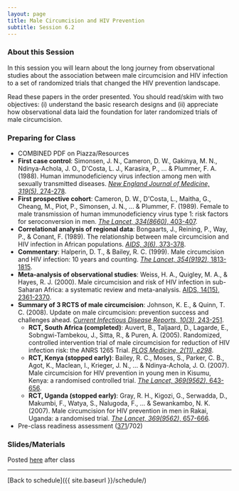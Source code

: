 ```yaml
---
layout: page
title: Male Circumcision and HIV Prevention
subtitle: Session 6.2
---
```


### About this Session

In this session you will learn about the long journey from observational studies about the association between male circumcision and HIV infection to a set of randomized trials that changed the HIV prevention landscape.

Read these papers in the order presented. You should read/skim with two objectives: (i) understand the basic research designs and (ii) appreciate how observational data laid the foundation for later randomized trials of male circumcision.

### Preparing for Class

* COMBINED PDF on Piazza/Resources
* **First case control**: Simonsen, J. N., Cameron, D. W., Gakinya, M. N., Ndinya-Achola, J. O., D'Costa, L. J., Karasira, P., ... & Plummer, F. A. (1988). Human immunodeficiency virus infection among men with sexually transmitted diseases. [*New England Journal of Medicine, 319(5)*, 274-278](http://www.nejm.org/doi/full/10.1056/NEJM198808043190504#t=article).
* **First prospective cohort**: Cameron, D. W., D'Costa, L., Maitha, G., Cheang, M., Piot, P., Simonsen, J. N., ... & Plummer, F. (1989). Female to male transmission of human immunodeficiency virus type 1: risk factors for seroconversion in men. [*The Lancet, 334(8660)*, 403-407](https://doi.org/10.1016/S0140-6736(89)90589-8).
* **Correlational analysis of regional data**: Bongaarts, J., Reining, P., Way, P., & Conant, F. (1989). The relationship between male circumcision and HIV infection in African populations. [*AIDS, 3(6)*, 373-378](http://ovidsp.tx.ovid.com/sp-3.24.1b/ovidweb.cgi?WebLinkFrameset=1&S=EDIHFPJKOGDDCCPGNCHKFGDCKOKKAA00&returnUrl=ovidweb.cgi%3fMain%2bSearch%2bPage%3d1%26S%3dEDIHFPJKOGDDCCPGNCHKFGDCKOKKAA00&directlink=http%3a%2f%2fovidsp.tx.ovid.com%2fovftpdfs%2fFPDDNCDCFGPGOG00%2ffs047%2fovft%2flive%2fgv039%2f00002030%2f00002030-198906000-00006.pdf&filename=The+relationship+between+male+circumcision+and+HIV+infection+in+African+populations.&link_from=S.sh.24%7c1&pdf_key=FPDDNCDCFGPGOG00&pdf_index=/fs047/ovft/live/gv039/00002030/00002030-198906000-00006&D=ovft).
* **Commentary**: Halperin, D. T., & Bailey, R. C. (1999). Male circumcision and HIV infection: 10 years and counting. [*The Lancet, 354(9192)*, 1813-1815](http://dx.doi.org/10.1016/S0140-6736(99)03421-2).
* **Meta-analysis of observational studies**: Weiss, H. A., Quigley, M. A., & Hayes, R. J. (2000). Male circumcision and risk of HIV infection in sub-Saharan Africa: a systematic review and meta-analysis. [AIDS, 14(15), 2361-2370](http://ovidsp.tx.ovid.com/sp-3.24.1b/ovidweb.cgi?WebLinkFrameset=1&S=EDIHFPJKOGDDCCPGNCHKFGDCKOKKAA00&returnUrl=ovidweb.cgi%3fMain%2bSearch%2bPage%3d1%26S%3dEDIHFPJKOGDDCCPGNCHKFGDCKOKKAA00&directlink=http%3a%2f%2fovidsp.tx.ovid.com%2fovftpdfs%2fFPDDNCDCFGPGOG00%2ffs035%2fovft%2flive%2fgv010%2f00002030%2f00002030-200010200-00018.pdf&filename=Male+circumcision+and+risk+of+HIV+infection+in+sub-Saharan+Africa%3a+a+systematic+review+and+meta-analysis.&link_from=S.sh.26%7c1&pdf_key=FPDDNCDCFGPGOG00&pdf_index=/fs035/ovft/live/gv010/00002030/00002030-200010200-00018&D=ovft).
* **Summary of 3 RCTS of male circumcision**: Johnson, K. E., & Quinn, T. C. (2008). Update on male circumcision: prevention success and challenges ahead. [*Current Infectious Disease Reports, 10(3)*, 243-251](https://www.ncbi.nlm.nih.gov/pmc/articles/PMC2711844/).
	* **RCT, South Africa (completed)**: Auvert, B., Taljaard, D., Lagarde, E., Sobngwi-Tambekou, J., Sitta, R., & Puren, A. (2005). Randomized, controlled intervention trial of male circumcision for reduction of HIV infection risk: the ANRS 1265 Trial. [*PLOS Medicine, 2(11), e298*](http://journals.plos.org/plosmedicine/article?id=10.1371/journal.pmed.0020298).
	* **RCT, Kenya (stopped early)**: Bailey, R. C., Moses, S., Parker, C. B., Agot, K., Maclean, I., Krieger, J. N., ... & Ndinya-Achola, J. O. (2007). Male circumcision for HIV prevention in young men in Kisumu, Kenya: a randomised controlled trial. [*The Lancet, 369(9562)*, 643-656](http://dx.doi.org/10.1016/S0140-6736(07)60312-2).
	* **RCT, Uganda (stopped early)**: Gray, R. H., Kigozi, G., Serwadda, D., Makumbi, F., Watya, S., Nalugoda, F., ... & Sewankambo, N. K. (2007). Male circumcision for HIV prevention in men in Rakai, Uganda: a randomised trial. [*The Lancet, 369(9562)*, 657-666](http://dx.doi.org/10.1016/S0140-6736(07)60313-4).
* Pre-class readiness assessment ([371](https://sakai.duke.edu/samigo-app/servlet/Login?id=5d8e4198-261f-466b-bbd1-10314d1959aa1491353774294)/702)

### Slides/Materials

Posted [here](https://drive.google.com/drive/folders/0Bxn_jkXZ1lxuVklQakF4MjZGSDQ?usp=sharing) after class

* * *

[Back to schedule]({{ site.baseurl }}/schedule/)